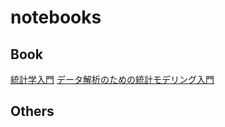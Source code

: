 # notebooks

## Book
[統計学入門](./IntroductionToStatistics)
[データ解析のための統計モデリング入門](./IntroductionToStatisticalModelingForDataAnalysis)

## Others
